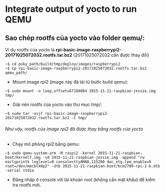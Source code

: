 ﻿# Integrate output of yocto to run QEMU

## Sao chép rootfs của yocto vào folder qemu/: 
Ví dụ rootfs của yocto là **rpi-basic-image-raspberrypi2-20171025072032.rootfs.tar.bz2** (20171025072032 cần được thay đổi)
```
~$ cd poky_path/build/tmp/deploy/images/raspberrypi2
~$ cp rpi-basic-image-raspberrypi2-20171025072032.rootfs.tar.bz2 qemu_path/
```

- Mount image rpi2 (image này đã tải từ bước build qemu):
```
~$ sudo mount -o loop,offset=67108864 2015-11-21-raspbian-jessie.img tmp/
```

- Giải nén rootfs của yocto vào thư mục tmp/:
```
~$ sudo tar -xvjf rpi-basic-image-raspberrypi2-20171025072032.rootfs.tar.bz2 -C tmp/
```

###### Như vậy, rootfs của image rpi2 đã được thay bằng rootfs của yocto

- Chạy mô phỏng rpi2 bằng qemu:
```
~$ sudo qemu-system-arm -M raspi2 -kernel 2015-11-21-raspbian-boot/kernel7.img -sd 2015-11-21-raspbian-jessie.img -append "rw earlyprintk loglevel=8 console=ttyAMA0,115200 dwc_otg.lpm_enable=0 root=/dev/mmcblk0p2" -dtb 2015-11-21-raspbian-boot/bcm2709-rpi-2-b.dtb -serial stdio
```

- Đăng nhập ở console với tài khoản root (không cần mật khẩu) để kiểm tra rootfs mới.
